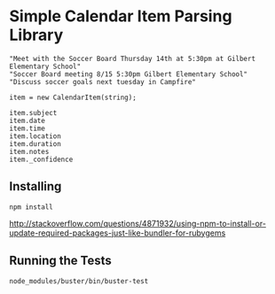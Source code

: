 # Simple Calendar Item Parsing Library

    "Meet with the Soccer Board Thursday 14th at 5:30pm at Gilbert Elementary School"
    "Soccer Board meeting 8/15 5:30pm Gilbert Elementary School"
    "Discuss soccer goals next tuesday in Campfire"

    item = new CalendarItem(string);

    item.subject
    item.date
    item.time
    item.location
    item.duration
    item.notes
    item._confidence

## Installing

`npm install`

http://stackoverflow.com/questions/4871932/using-npm-to-install-or-update-required-packages-just-like-bundler-for-rubygems
    
## Running the Tests

`node_modules/buster/bin/buster-test`